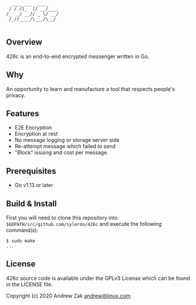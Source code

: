 ```
  ____ ___  ____    
 / / /|_  |/ __/____
/_  _/ __// _ \/ __/
 /_//____/\___/\__/ 
                    
```
  
## Overview

426c is an end-to-end encrypted messenger written in Go.

## Why

An opportunity to learn and manufacture a tool that respects people's privacy. 

## Features

* E2E Encryption
* Encryption at rest
* No message logging or storage server side
* Re-attempt message which failed to send
* "Block" issuing and cost per message.

## Prerequisites

* Go v1.13 or later

## Build & Install

First you will need to clone this repository into `$GOPATH/src/github.com/syleron/426c` and execute the following command(s):


```
$ sudo make
...
```

## License

426c source code is available under the GPLv3 License which can be found in the LICENSE file.

Copyright (c) 2020 Andrew Zak <andrew@linux.com>